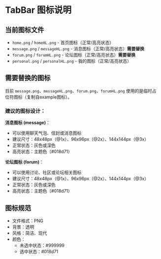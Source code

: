 # TabBar 图标说明

## 当前图标文件

- `home.png` / `homeHL.png` - 首页图标（正常/高亮状态）
- `message.png` / `messageHL.png` - 消息图标（正常/高亮状态）**需要替换**
- `forum.png` / `forumHL.png` - 论坛图标（正常/高亮状态）**需要替换**
- `personal.png` / `personalHL.png` - 我的图标（正常/高亮状态）

## 需要替换的图标

目前 `message.png`、`messageHL.png`、`forum.png`、`forumHL.png` 使用的是临时占位符图标（复制自example图标）。

### 建议的图标设计：

**消息图标 (message)**：
- 可以使用聊天气泡、信封或消息图标
- 建议尺寸：48x48px（@1x）、96x96px（@2x）、144x144px（@3x）
- 正常状态：灰色或深色
- 高亮状态：主题色（#018d71）

**论坛图标 (forum)**：
- 可以使用讨论、社区或论坛相关图标
- 建议尺寸：48x48px（@1x）、96x96px（@2x）、144x144px（@3x）
- 正常状态：灰色或深色
- 高亮状态：主题色（#018d71）

## 图标规范

- 文件格式：PNG
- 背景：透明
- 风格：简洁、现代
- 颜色：
  - 未选中状态：#999999
  - 选中状态：#018d71
